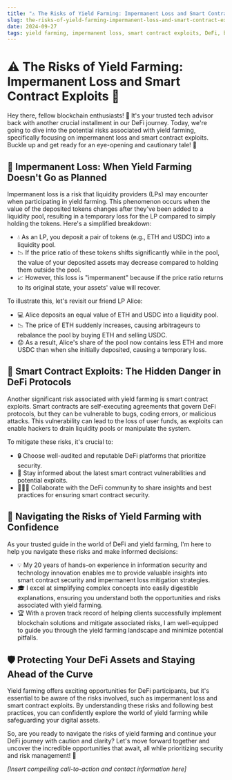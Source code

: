 ```yaml
---
title: "⚠️ The Risks of Yield Farming: Impermanent Loss and Smart Contract Exploits 🚫"
slug: the-risks-of-yield-farming-impermanent-loss-and-smart-contract-exploits
date: 2024-09-27
tags: yield farming, impermanent loss, smart contract exploits, DeFi, blockchain
---
```


# ⚠️ The Risks of Yield Farming: Impermanent Loss and Smart Contract Exploits 🚫

Hey there, fellow blockchain enthusiasts! 🌟 It's your trusted tech advisor back with another crucial installment in our DeFi journey. Today, we're going to dive into the potential risks associated with yield farming, specifically focusing on impermanent loss and smart contract exploits. Buckle up and get ready for an eye-opening and cautionary tale! 🎢

## 🤔 Impermanent Loss: When Yield Farming Doesn't Go as Planned

Impermanent loss is a risk that liquidity providers (LPs) may encounter when participating in yield farming. This phenomenon occurs when the value of the deposited tokens changes after they've been added to a liquidity pool, resulting in a temporary loss for the LP compared to simply holding the tokens. Here's a simplified breakdown:

- 💧 As an LP, you deposit a pair of tokens (e.g., ETH and USDC) into a liquidity pool.
- 📉 If the price ratio of these tokens shifts significantly while in the pool, the value of your deposited assets may decrease compared to holding them outside the pool.
- 📈 However, this loss is "impermanent" because if the price ratio returns to its original state, your assets' value will recover.

To illustrate this, let's revisit our friend LP Alice:

- 💻 Alice deposits an equal value of ETH and USDC into a liquidity pool.
- 📉 The price of ETH suddenly increases, causing arbitrageurs to rebalance the pool by buying ETH and selling USDC.
- 😞 As a result, Alice's share of the pool now contains less ETH and more USDC than when she initially deposited, causing a temporary loss.

## 🚫 Smart Contract Exploits: The Hidden Danger in DeFi Protocols

Another significant risk associated with yield farming is smart contract exploits. Smart contracts are self-executing agreements that govern DeFi protocols, but they can be vulnerable to bugs, coding errors, or malicious attacks. This vulnerability can lead to the loss of user funds, as exploits can enable hackers to drain liquidity pools or manipulate the system.

To mitigate these risks, it's crucial to:

- 🔒 Choose well-audited and reputable DeFi platforms that prioritize security.
- 📜 Stay informed about the latest smart contract vulnerabilities and potential exploits.
- 🧑‍🤝‍🧑 Collaborate with the DeFi community to share insights and best practices for ensuring smart contract security.

## 🧭 Navigating the Risks of Yield Farming with Confidence

As your trusted guide in the world of DeFi and yield farming, I'm here to help you navigate these risks and make informed decisions:

- 💡 My 20 years of hands-on experience in information security and technology innovation enables me to provide valuable insights into smart contract security and impermanent loss mitigation strategies.
- 🎓 I excel at simplifying complex concepts into easily digestible explanations, ensuring you understand both the opportunities and risks associated with yield farming.
- 🏆 With a proven track record of helping clients successfully implement blockchain solutions and mitigate associated risks, I am well-equipped to guide you through the yield farming landscape and minimize potential pitfalls.

## 🛡️ Protecting Your DeFi Assets and Staying Ahead of the Curve

Yield farming offers exciting opportunities for DeFi participants, but it's essential to be aware of the risks involved, such as impermanent loss and smart contract exploits. By understanding these risks and following best practices, you can confidently explore the world of yield farming while safeguarding your digital assets.

So, are you ready to navigate the risks of yield farming and continue your DeFi journey with caution and clarity? Let's move forward together and uncover the incredible opportunities that await, all while prioritizing security and risk management! 🌟

*[Insert compelling call-to-action and contact information here]*